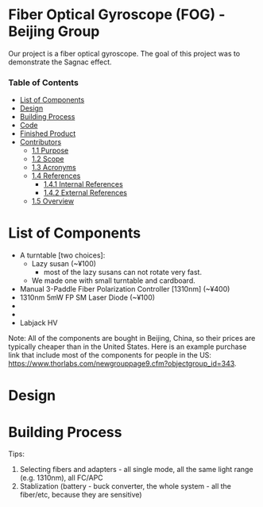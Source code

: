 # Fiber Optical Gyroscope (FOG) - Beijing Group
Our project is a fiber optical gyroscope. The goal of this project was to demonstrate the Sagnac effect.

### Table of Contents


- [List of Components](#1-list-of-components)
- [Design](#2-design)
- [Building Process](#3-building-process)
- [Code](#4-code)
- [Finished Product](#5-finished-project)
- [Contributors](#6-contributors)
  * [1.1 Purpose](#11-purpose)
  * [1.2 Scope](#12-scope)
  * [1.3 Acronyms](#13-acronyms)
  * [1.4 References](#14-references)
    + [1.4.1 Internal References](#141-internal-references)
    + [1.4.2 External References](#142-external-references)
  * [1.5 Overview](#15-overview)

# List of Components

- A turntable [two choices]:
  * Lazy susan (~¥100)
    + most of the lazy susans can not rotate very fast.
  * We made one with small turntable and cardboard.
- Manual 3-Paddle Fiber Polarization Controller [1310nm] (~¥400)
- 1310nm 5mW FP SM Laser Diode (~¥100)
- 
- 
- Labjack HV

Note:
All of the components are bought in Beijing, China, so their prices are typically cheaper than in the United States. Here is an example purchase link that include most of the components for people in the US: https://www.thorlabs.com/newgrouppage9.cfm?objectgroup_id=343.

# Design


# Building Process
Tips:
1. Selecting fibers and adapters - all single mode, all the same light range (e.g. 1310nm), all FC/APC
2. Stablization (battery - buck converter, the whole system - all the fiber/etc, because they are sensitive)
